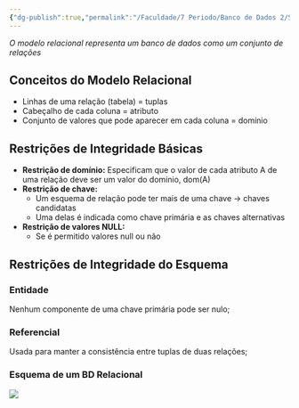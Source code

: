 ```yaml
---
{"dg-publish":true,"permalink":"/Faculdade/7 Periodo/Banco de Dados 2/Sub-Notes/Esquema Relacional/","tags":["BD"]}
---
```


*O modelo relacional representa um banco de dados como um conjunto de
relações*
## Conceitos do Modelo Relacional
- Linhas de uma relação (tabela) = tuplas
- Cabeçalho de cada coluna = atributo
- Conjunto de valores que pode aparecer em cada coluna = domínio
## Restrições de Integridade Básicas
- **Restrição de domínio:** Especificam que o valor de cada atributo A de uma relação deve ser um valor do domínio, dom(A)
- **Restrição de chave:** 
	- Um esquema de relação pode ter mais de uma chave → chaves candidatas
	- Uma delas é indicada como chave primária e as chaves alternativas
- **Restrição de valores NULL:**
	- Se é permitido valores null ou não
## Restrições de Integridade do Esquema
### Entidade
Nenhum componente de uma chave primária pode ser nulo;
### Referencial
Usada para manter a consistência entre tuplas de duas relações;
### Esquema de um BD Relacional
![](https://i.imgur.com/s7Lfpof.png)
